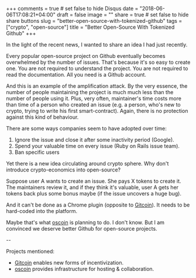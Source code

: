 +++
comments = true	# set false to hide Disqus
date = "2018-06-06T17:08:21+04:00"
draft = false
image = ""
share = true	# set false to hide share buttons
slug = "better-open-source-with-tokenized-github"
tags = ["crypto", "open-source"]
title = "Better Open-Source With Tokenized Github"
+++

In the light of the recent news, I wanted to share an idea I had just recently.

Every popular open-source project on Github eventually becomes overwhelmed by
the number of issues. That's because it's so easy to create one. You are not
required to understand the project. You are not required to read the
documentation. All you need is a Github account.

And this is an example of the amplification attack. By the very essence, the
number of people maintaining the project is much much less than the number of
people using it. Plus, very often, maintainer's time costs more than time of a
person who created an issue (e.g. a person, who's new to crypto, trying to
write his first smart-contract). Again, there is no protection against this
kind of behaviour.

There are some ways companies seem to have adopted over time:

1. Ignore the issue and close it after some inactivity period (Google).
2. Spend your valuable time on every issue (Ruby on Rails issue team).
3. Ban specific users

Yet there is a new idea circulating around crypto sphere. Why don't introduce
crypto-economics into open-source?

Suppose user A wants to create an issue. She pays X tokens to create it. The
maintainers review it, and if they think it's valuable, user A gets her tokens
back plus some bonus maybe (if the issue uncovers a huge bug).

And it can't be done as a Chrome plugin (opposite to
[Gitcoin](https://gitcoin.co/)). It needs to be hard-coded into the platform.

Maybe that's what [oscoin](http://oscoin.io/) is planning to do. I don't know.
But I am convinced we deserve better Github for open-source projects.

--

Projects mentioned:

- [Gitcoin](https://gitcoin.co/) enables new forms of incentivization.
- [oscoin](http://oscoin.io/) provides infrastructure for hosting & collaboration.
